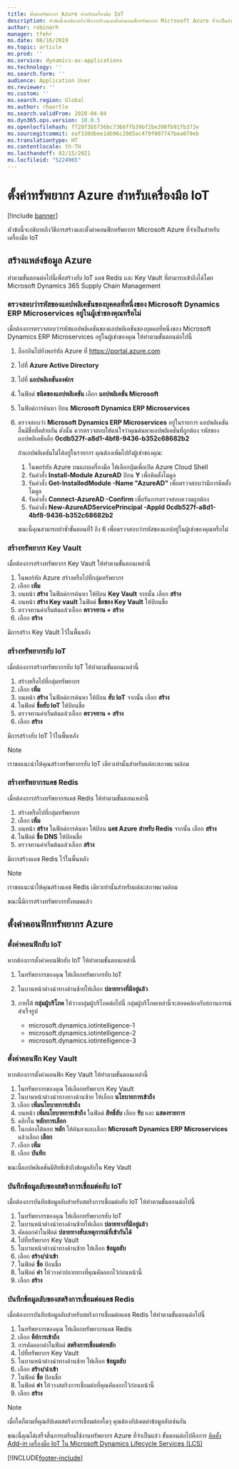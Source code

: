 ```yaml
---
title: ตั้งค่าทรัพยากร Azure สำหรับเครื่องมือ IoT
description: หัวข้อนี้จะอธิบายถึงวิธีการสร้างและตั้งค่าคอนฟิกทรัพยากร Microsoft Azure ที่จำเป็นสำหรับเครื่องมือ IoT
author: robinarh
manager: tfehr
ms.date: 08/16/2019
ms.topic: article
ms.prod: ''
ms.service: dynamics-ax-applications
ms.technology: ''
ms.search.form: ''
audience: Application User
ms.reviewer: ''
ms.custom: ''
ms.search.region: Global
ms.author: rhaertle
ms.search.validFrom: 2020-04-04
ms.dyn365.ops.version: 10.0.5
ms.openlocfilehash: f728f3b5736bc7368ffb39bf2be398fb91fb373e
ms.sourcegitcommit: eaf330dbee1db96c20d5ac479f007747bea079eb
ms.translationtype: HT
ms.contentlocale: th-TH
ms.lasthandoff: 02/15/2021
ms.locfileid: "5224965"
---
```

# <a name="set-up-azure-resources-for-iot-intelligence"></a>ตั้งค่าทรัพยากร Azure สำหรับเครื่องมือ IoT

[!include [banner](../../includes/banner.md)]

หัวข้อนี้จะอธิบายถึงวิธีการสร้างและตั้งค่าคอนฟิกทรัพยากร Microsoft Azure ที่จำเป็นสำหรับเครื่องมือ IoT

## <a name="create-azure-resources"></a>สร้างแหล่งข้อมูล Azure

ทำตามขั้นตอนต่อไปนี้เพื่อสร้างฮับ IoT แคช Redis และ Key Vault ที่สามารถเข้าถึงได้โดย Microsoft Dynamics 365 Supply Chain Management

### <a name="verify-that-the-microsoft-dynamics-erp-microservices-first-party-app-id-is-in-your-tenant"></a>ตรวจสอบว่ารหัสของแอปพลิเคชันของบุคคลที่หนึ่งของ Microsoft Dynamics ERP Microservices อยู่ในผู้เช่าของคุณหรือไม่

เมื่อต้องการตรวจสอบว่ารหัสแอปพลิเคชันของแอปพลิเคชันของบุคคลที่หนึ่งของ Microsoft Dynamics ERP Microservices อยู่ในผู้เช่าของคุณ ให้ทำตามขั้นตอนต่อไปนี้

1. ล็อกอินไปยังพอร์ทัล Azure ที่ <https://portal.azure.com>
2. ไปที่ **Azure Active Directory**
3. ไปที่ **แอปพลิเคชันองค์กร**
4. ในฟิลด์ **ชนิดของแอปพลิเคชัน** เลือก **แอปพลิเคชัน Microsoft**
5. ในฟิลด์การค้นหา ป้อน **Microsoft Dynamics ERP Microservices**
6. ตรวจสอบว่า **Microsoft Dynamics ERP Microservices** อยู่ในรายการ แอปพลิเคชันอื่นมีชื่อที่คล้ายกัน ดังนั้น ควรตรวจสอบให้แน่ใจว่าคุณค้นหาแอปพลิเคชันที่ถูกต้อง รหัสของแอปพลิเคชันคือ **0cdb527f-a8d1-4bf8-9436-b352c68682b2**

    ถ้าแอปพลิเคชันไม่ได้อยู่ในรายการ คุณต้องเพิ่มไปยังผู้เช่าของคุณ:

    1. ในพอร์ทัล Azure บนแถบเครื่องมือ ให้เลือกปุ่มเพื่อเปิด Azure Cloud Shell
    2. รันคำสั่ง **Install-Module AzureAD** ป้อน **Y** เพื่อติดตั้งโมดูล
    3. รันคำสั่ง **Get-InstalledModule -Name "AzureAD"** เพื่อตรวจสอบว่ามีการติดตั้งโมดูล
    4. รันคำสั่ง **Connect-AzureAD -Confirm** เพื่อรันการตรวจสอบความถูกต้อง
    5. รันคำสั่ง **New-AzureADServicePrincipal -AppId 0cdb527f-a8d1-4bf8-9436-b352c68682b2**

    ขณะนี้คุณสามารถทำซ้ำขั้นตอนที่1 ถึง 6 เพื่อตรวจสอบว่ารหัสของแอปอยู่ในผู้เช่าของคุณหรือไม่

### <a name="create-a-key-vault-resource"></a>สร้างทรัพยากร Key Vault

เมื่อต้องการสร้างทรัพยากร Key Vault ให้ทำตามขั้นตอนเหล่านี้

1. ในพอร์ทัล Azure สร้างหรือไปที่กลุ่มทรัพยากร
2. เลือก **เพิ่ม**
3. บนหน้า **สร้าง** ในฟิลด์การค้นหา ให้ป้อน **Key Vault** จากนั้น เลือก **สร้าง**
4. บนหน้า **สร้าง Key vault** ในฟิลด์ **ชื่อของ Key Vault** ให้ป้อนชื่อ
5. ตรวจทานค่าเริ่มต้นแล้วเลือก **ตรวจทาน + สร้าง**
6. เลือก **สร้าง**

มีการสร้าง Key Vault ไว้ในพื้นหลัง

### <a name="create-an-iot-hub-resource"></a>สร้างทรัพยากรฮับ IoT

เมื่อต้องการสร้างทรัพยากรฮับ IoT ให้ทำตามขั้นตอนเหล่านี้

1. สร้างหรือไปที่กลุ่มทรัพยากร
2. เลือก **เพิ่ม**
3. บนหน้า **สร้าง** ในฟิลด์การค้นหา ให้ป้อน **ฮับ IoT** จากนั้น เลือก **สร้าง**
4. ในฟิลด์ **ชื่อฮับ IoT** ให้ป้อนชื่อ
5. ตรวจทานค่าเริ่มต้นแล้วเลือก **ตรวจทาน + สร้าง**
6. เลือก **สร้าง**

มีการสร้างฮับ IoT ไว้ในพื้นหลัง

> [!NOTE]
> เราขอแนะนำให้คุณสร้างทรัพยากรฮับ IoT เดียวเท่านั้นสำหรับแต่ละสภาพแวดล้อม

### <a name="create-a-redis-cache-resource"></a>สร้างทรัพยากรแคช Redis

เมื่อต้องการสร้างทรัพยากรแคช Redis ให้ทำตามขั้นตอนเหล่านี้

1. สร้างหรือไปที่กลุ่มทรัพยากร
2. เลือก **เพิ่ม**
3. บนหน้า **สร้าง** ในฟิลด์การค้นหา ให้ป้อน **แคช Azure สำหรับ Redis** จากนั้น เลือก **สร้าง**
4. ในฟิลด์ **ชื่อ DNS** ให้ป้อนชื่อ
5. ตรวจทานค่าเริ่มต้นแล้วเลือก **สร้าง**

มีการสร้างแคช Redis ไว้ในพื้นหลัง

> [!NOTE]
> เราขอแนะนำให้คุณสร้างแคช Redis เดียวเท่านั้นสำหรับแต่ละสภาพแวดล้อม

ขณะนี้มีการสร้างทรัพยากรทั้งหมดแล้ว

## <a name="configure-the-azure-resources"></a>ตั้งค่าคอนฟิกทรัพยากร Azure

### <a name="configure-the-iot-hub"></a>ตั้งค่าคอนฟิกฮับ IoT

หากต้องการตั้งค่าคอนฟิกฮับ IoT ให้ทำตามขั้นตอนเหล่านี้

1. ในทรัพยากรของคุณ ให้เลือกทรัพยากรฮับ IoT
2. ในบานหน้าต่างนำทางด้านซ้ายให้เลือก **ปลายทางที่มีอยู่แล้ว**
3. ภายใต้ **กลุ่มผู้บริโภค** ให้วางกลุ่มผู้บริโภคต่อไปนี้ กลุ่มผู้บริโภคเหล่านี้จะสอดคล้องกับสถานการณ์สำเร็จรูป

    + microsoft.dynamics.iotintelligence-1
    + microsoft.dynamics.iotintelligence-2
    + microsoft.dynamics.iotintelligence-3

### <a name="configure-the-key-vault"></a>ตั้งค่าคอนฟิก Key Vault

หากต้องการตั้งค่าคอนฟิก Key Vault ให้ทำตามขั้นตอนเหล่านี้

1. ในทรัพยากรของคุณ ให้เลือกทรัพยากร Key Vault
2. ในบานหน้าต่างนำทางทางด้านซ้าย ให้เลือก **นโยบายการเข้าถึง**
3. เลือก **เพิ่มนโยบายการเข้าถึง**
4. บนหน้า **เพิ่มนโยบายการเข้าถึง** ในฟิลด์ **สิทธิ์ลับ** เลือก **รับ** และ **แสดงรายการ**
5. คลิกใน **หลักการเลือก**
6. ในกล่องโต้ตอบ **หลัก** ให้ค้นหาและเลือก **Microsoft Dynamics ERP Microservices** แล้วเลือก **เลือก**
7. เลือก **เพิ่ม**
8. เลือก **บันทึก**

ขณะนี้แอปพลิเคชันมีสิทธิ์เข้าถึงข้อมูลลับใน Key Vault

### <a name="save-the-iot-hub-connection-string-secret"></a>บันทึกข้อมูลลับของสตริงการเชื่อมต่อฮับ IoT

เมื่อต้องการบันทึกข้อมูลลับสำหรับสตริงการเชื่อมต่อฮับ IoT ให้ทำตามขั้นตอนต่อไปนี้

1. ในทรัพยากรของคุณ ให้เลือกทรัพยากรฮับ IoT
2. ในบานหน้าต่างนำทางด้านซ้ายให้เลือก **ปลายทางที่มีอยู่แล้ว**
3. คัดลอกค่าในฟิลด์ **ปลายทางฮับเหตุการณ์ที่เข้ากันได้**
4. ไปที่ทรัพยากร Key Vault
5. ในบานหน้าต่างนำทางด้านซ้าย ให้เลือก **ข้อมูลลับ**
6. เลือก **สร้าง/นำเข้า**
7. ในฟิลด์ **ชื่อ** ป้อนชื่อ
8. ในฟิลด์ **ค่า** ให้วางค่าปลายทางที่คุณคัดลอกไว้ก่อนหน้านี้
9. เลือก **สร้าง**

### <a name="save-the-redis-cache-connection-string-secret"></a>บันทึกข้อมูลลับของสตริงการเชื่อมต่อแคช Redis

เมื่อต้องการบันทึกข้อมูลลับสำหรับสตริงการเชื่อมต่อแคช Redis ให้ทำตามขั้นตอนต่อไปนี้

1. ในทรัพยากรของคุณ ให้เลือกทรัพยากรแคช Redis
2. เลือก **คีย์การเข้าถึง**
3. การคัดลอกค่าในฟิลด์ **สตริงการเชื่อมต่อหลัก**
4. ไปที่ทรัพยากร Key Vault
5. ในบานหน้าต่างนำทางด้านซ้าย ให้เลือก **ข้อมูลลับ**
6. เลือก **สร้าง/นำเข้า**
7. ในฟิลด์ **ชื่อ** ป้อนชื่อ
8. ในฟิลด์ **ค่า** ให้วางสตริงการเชื่อมต่อที่คุณคัดลอกไว้ก่อนหน้านี้
9. เลือก **สร้าง**

> [!NOTE]
> เมื่อใดก็ตามที่คุณอัปเดตสตริงการเชื่อมต่ออใดๆ คุณต้องอัปเดตค่าข้อมูลลับเช่นกัน

ขณะนี้คุณได้เสร็จสิ้นการเตรียมใช้งานทรัพยากร Azure ที่จำเป็นแล้ว ขั้นตอนต่อไปคือการ [ติดตั้ง Add-in เครื่องมือ IoT ใน Microsoft Dynamics Lifecycle Services (LCS)](iot-lcs-setup.md)


[!INCLUDE[footer-include](../../includes/footer-banner.md)]